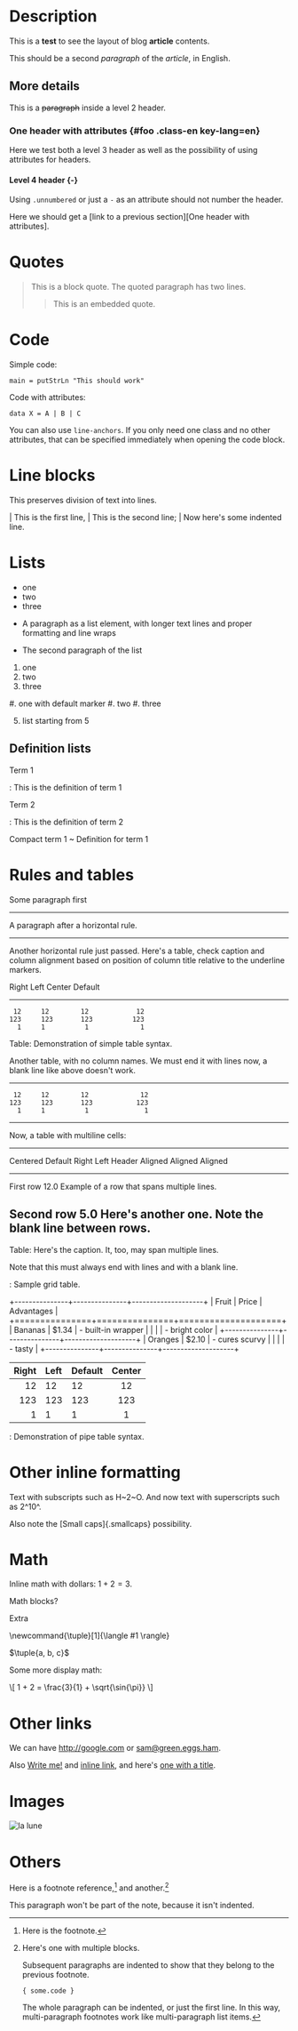 # Description

This is a **test** to see the layout of blog __article__ contents.

This should be a second *paragraph* of the _article_, in English.

## More details

This is a ~~paragraph~~ inside a level 2 header.

### One header with attributes {#foo .class-en key-lang=en}

Here we test both a level 3 header as well as the possibility of using
attributes for headers.

#### Level 4 header {-}

Using `.unnumbered` or just a `-` as an attribute should not number the header.

Here we should get a [link to a previous section][One header with attributes].

# Quotes

> This is a block quote.
> The quoted paragraph has two lines.
>
> > This is an embedded quote.

# Code

Simple code:

```
main = putStrLn "This should work"
```

Code with attributes:

``` {#maincode .haskell .numberLines startFrom=5}
data X = A | B | C
```

You can also use `line-anchors`. If you only need one class and no other
attributes, that can be specified immediately when opening the code block.

# Line blocks

This preserves division of text into lines.

| This is the first line,
| This is the second line;
|     Now here's some indented line.

# Lists

* one
* two
* three

<!-- end of list -->

- A paragraph as a list element, with longer text lines and proper formatting
  and line wraps

- The second paragraph of the list

<!-- end of list -->

1. one
1. two
1. three

<!-- end of list -->

#. one with default marker
#. two
#. three

<!-- end of list -->

5. list starting from 5

## Definition lists

Term 1

: This is the definition of term 1

Term 2

: This is the definition of term 2

<!-- end of list -->

Compact term 1
    ~ Definition for term 1

# Rules and tables

Some paragraph first

* * *

A paragraph after a horizontal rule.

---------

Another horizontal rule just passed. Here's a table, check caption and column
alignment based on position of column title relative to the underline markers.

  Right     Left     Center     Default
-------     ------ ----------   -------
     12     12        12            12
    123     123       123          123
      1     1          1             1

Table:  Demonstration of simple table syntax.

Another table, with no column names. We must end it with lines now, a blank
line like above doesn't work.

-------     ------ ----------   -------
     12     12        12             12
    123     123       123           123
      1     1          1              1
-------     ------ ----------   -------

Now, a table with multiline cells:

-------------------------------------------------------------
 Centered   Default           Right Left
  Header    Aligned         Aligned Aligned
----------- ------- --------------- -------------------------
   First    row                12.0 Example of a row that
                                    spans multiple lines.

  Second    row                 5.0 Here's another one. Note
                                    the blank line between
                                    rows.
-------------------------------------------------------------

Table: Here's the caption. It, too, may span
multiple lines.

Note that this must always end with lines and with a blank line.

: Sample grid table.

+---------------+---------------+--------------------+
| Fruit         | Price         | Advantages         |
+===============+===============+====================+
| Bananas       | $1.34         | - built-in wrapper |
|               |               | - bright color     |
+---------------+---------------+--------------------+
| Oranges       | $2.10         | - cures scurvy     |
|               |               | - tasty            |
+---------------+---------------+--------------------+

| Right | Left | Default | Center |
|------:|:-----|---------|:------:|
|   12  |  12  |    12   |    12  |
|  123  |  123 |   123   |   123  |
|    1  |    1 |     1   |     1  |

  : Demonstration of pipe table syntax.


# Other inline formatting

Text with subscripts such as H~2~O. And now text with superscripts such as
2^10^.

Also note the [Small caps]{.smallcaps} possibility.

# Math

Inline math with dollars: $1 + 2 = 3$.

Math blocks?

Extra

\newcommand{\tuple}[1]{\langle #1 \rangle}

$\tuple{a, b, c}$

Some more display math:

\\[
1 + 2 = \frac{3}{1} + \sqrt{\sin{\pi}}
\\]

# Other links

We can have <http://google.com> or <sam@green.eggs.ham>.

Also [Write me!](mailto:sam@green.eggs.ham) and [inline link](/url), and
here's [one with a title](http://fsf.org "click here for a good time!").

# Images

![la lune](lalune.jpg "Voyage to the moon")

# Others

Here is a footnote reference,[^1] and another.[^longnote]

[^1]: Here is the footnote.

[^longnote]: Here's one with multiple blocks.

    Subsequent paragraphs are indented to show that they
belong to the previous footnote.

        { some.code }

    The whole paragraph can be indented, or just the first
    line.  In this way, multi-paragraph footnotes work like
    multi-paragraph list items.

This paragraph won't be part of the note, because it
isn't indented.
